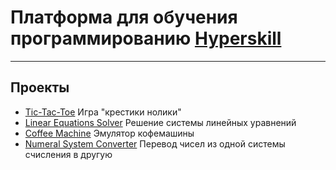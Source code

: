 # Платформа для обучения программированию [Hyperskill](https://hyperskill.org)
***
## Проекты

* [Tic-Tac-Toe](https://hyperskill.org/projects/48) Игра "крестики нолики"  
* [Linear Equations Solver](https://hyperskill.org/projects/40) Решение системы линейных уравнений  
* [Coffee Machine](https://hyperskill.org/projects/33) Эмулятор кофемашины  
* [Numeral System Converter](https://hyperskill.org/projects/41) Перевод чисел из одной системы счисления в другую  

